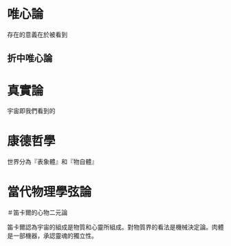 # 唯心論

存在的意義在於被看到

## 折中唯心論

# 真實論

宇宙即我們看到的

# 康德哲學

世界分為『表象體』和『物自體』

# 當代物理學弦論

＃笛卡爾的心物二元論

笛卡爾認為宇宙的組成是物質和心靈所組成。對物質界的看法是機械決定論。肉體是一部機器，承認靈魂的獨立性。
